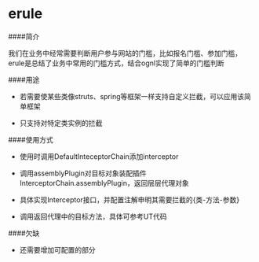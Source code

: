 erule
=====

####简介

我们在业务中经常需要判断用户参与网站的门槛，比如报名门槛、参加门槛，erule是总结了业务中常用的门槛方式，结合ognl实现了简单的门槛判断

####用途

+  若需要使某些类像struts、spring等框架一样支持自定义拦截，可以应用该简单框架

+  只支持对特定类实例的拦截

####使用方式

+  使用时调用DefaultInteceptorChain添加interceptor

+  调用assemblyPlugin对目标对象装配插件InterceptorChain.assemblyPlugin，返回层层代理对象

+  具体实现Interceptor接口，并配置注解申明其需要拦截的{类-方法-参数}

+  调用返回代理中的目标方法，具体可参考UT代码

####欠缺

+  还需要增加可配置的部分